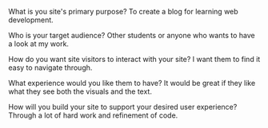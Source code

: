 What is you site's primary purpose?
To create a blog for learning web development. 

Who is your target audience?
Other students or anyone who wants to have a look at my work.

How do you want site visitors to interact with your site? 
I want them to find it easy to navigate through.

What experience would you like them to have?
It would be great if they like what they see both the visuals and the text. 

How will you build your site to support your desired user experience?
Through a lot of hard work and refinement of code. 

